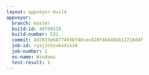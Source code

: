 ```yaml
---
layout: appveyor-build
appveyor:
  branch: master
  build-id: 44799318
  build-number: 531
  commit: 8d7833e68774938f48cec820f4bb401b12218d4f
  job-id: ryxj2cksvba4iki6
  job-number: 1
  os-name: Windows
  test-result: 1
---
```

